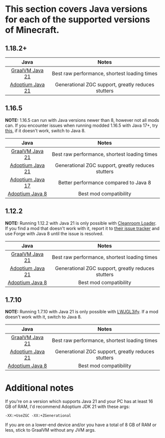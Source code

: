 # This section covers Java versions for each of the supported versions of Minecraft.

## 1.18.2+

| Java | Notes |
|:---:|:---:|
| [GraalVM Java 21](https://www.graalvm.org/downloads/) | Best raw performance, shortest loading times |
| [Adoptium Java 21](https://adoptium.net/temurin/releases/?package=jre&arch=x64&version=21) | Generational ZGC support, greatly reduces stutters |

## 1.16.5

**NOTE:** 1.16.5 can run with Java versions newer than 8, however not all mods can. If you encounter issues when running modded 1.16.5 with Java 17+, try [this](https://github.com/embeddedt/ModernFix/wiki/1.16---required-arguments-for-Java-17), if it doesn't work, switch to Java 8.

| Java | Notes |
|:---:|:---:|
| [GraalVM Java 21](https://www.graalvm.org/downloads/) | Best raw performance, shortest loading times |
| [Adoptium Java 21](https://adoptium.net/temurin/releases/?package=jre&arch=x64&version=21) | Generational ZGC support, greatly reduces stutters |
| [Adoptium Java 17](https://adoptium.net/temurin/releases/?package=jre&arch=x64&version=17) | Better performance compared to Java 8 |
| [Adoptium Java 8](https://adoptium.net/temurin/releases/?package=jre&arch=x64&version=8) | Best mod compatibility |

## 1.12.2

**NOTE:** Running 1.12.2 with Java 21 is only possible with [Cleanroom Loader](https://github.com/CleanroomMC/Cleanroom). If you find a mod that doesn't work with it, report it to [their issue tracker](https://github.com/CleanroomMC/Cleanroom/issues) and use Forge with Java 8 until the issue is resolved.

| Java | Notes |
|:---:|:---:|
| [GraalVM Java 21](https://www.graalvm.org/downloads/) | Best raw performance, shortest loading times |
| [Adoptium Java 21](https://adoptium.net/temurin/releases/?package=jre&arch=x64&version=21) | Generational ZGC support, greatly reduces stutters |
| [Adoptium Java 8](https://adoptium.net/temurin/releases/?package=jre&arch=x64&version=8) | Best mod compatibility |

## 1.7.10

**NOTE:** Running 1.7.10 with Java 21 is only possible with [LWJGL3ify](https://modrinth.com/mod/lwjgl3ify). If a mod doesn't work with it, switch to Java 8.

| Java | Notes |
|:---:|:---:|
| [GraalVM Java 21](https://www.graalvm.org/downloads/) | Best raw performance, shortest loading times |
| [Adoptium Java 21](https://adoptium.net/temurin/releases/?package=jre&arch=x64&version=21) | Generational ZGC support, greatly reduces stutters |
| [Adoptium Java 8](https://adoptium.net/temurin/releases/?package=jre&arch=x64&version=8) | Best mod compatibility |

# Additional notes

If you're on a version which supports Java 21 and your PC has at least 16 GB of RAM, I'd recommend Adoptium JDK 21 with these args:

``
-XX:+UseZGC -XX:+ZGenerational
``

If you are on a lower-end device and/or you have a total of 8 GB of RAM or less, stick to GraalVM without any JVM args.
